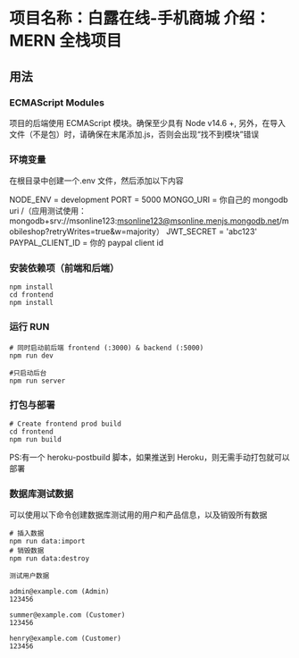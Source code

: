 # 项目名称：白露在线-手机商城 介绍：MERN 全栈项目

## 用法

### ECMAScript Modules

项目的后端使用 ECMAScript 模块。确保至少具有 Node v14.6 +,
另外，在导入文件（不是包）时，请确保在末尾添加.js，否则会出现“找不到模块”错误

### 环境变量

在根目录中创建一个.env 文件，然后添加以下内容

NODE_ENV = development
PORT = 5000
MONGO_URI = 你自己的 mongodb uri /（应用测试使用：mongodb+srv://msonline123:msonline123@msonline.menjs.mongodb.net/mobileshop?retryWrites=true&w=majority）
JWT_SECRET = 'abc123'
PAYPAL_CLIENT_ID = 你的 paypal client id

### 安装依赖项（前端和后端）

```
npm install
cd frontend
npm install
```

### 运行 RUN

```
# 同时启动前后端 frontend (:3000) & backend (:5000)
npm run dev

#只启动后台
npm run server

```

### 打包与部署

```
# Create frontend prod build
cd frontend
npm run build
```

PS:有一个 heroku-postbuild 脚本，如果推送到 Heroku，则无需手动打包就可以部署

### 数据库测试数据

可以使用以下命令创建数据库测试用的用户和产品信息，以及销毁所有数据

```
# 插入数据
npm run data:import
# 销毁数据
npm run data:destroy
```

```
测试用户数据

admin@example.com (Admin)
123456

summer@example.com (Customer)
123456

henry@example.com (Customer)
123456
```
